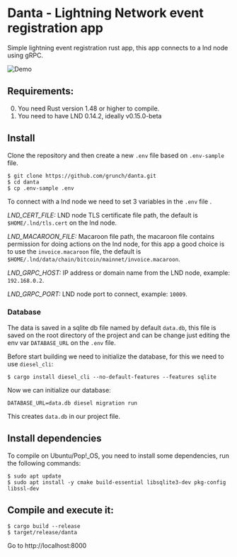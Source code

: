 # Danta - Lightning Network event registration app

Simple lightning event registration rust app, this app connects to a lnd node using gRPC.

![Demo](demo.gif)

## Requirements:

0. You need Rust version 1.48 or higher to compile.
1. You need to have LND 0.14.2, ideally v0.15.0-beta

## Install

Clone the repository and then create a new `.env` file based on `.env-sample` file.

```
$ git clone https://github.com/grunch/danta.git
$ cd danta
$ cp .env-sample .env
```

To connect with a lnd node we need to set 3 variables in the `.env` file .

_LND_CERT_FILE:_ LND node TLS certificate file path, the default is `$HOME/.lnd/tls.cert` on the lnd node.

_LND_MACAROON_FILE:_ Macaroon file path, the macaroon file contains permission for doing actions on the lnd node, for this app a good choice is to use the `invoice.macaroon` file, the default is `$HOME/.lnd/data/chain/bitcoin/mainnet/invoice.macaroon`.

_LND_GRPC_HOST:_ IP address or domain name from the LND node, example: `192.168.0.2`.

_LND_GRPC_PORT:_ LND node port to connect, example: `10009`.

### Database

The data is saved in a sqlite db file named by default `data.db`, this file is saved on the root directory of the project and can be change just editing the env var `DATABASE_URL` on the `.env` file.

Before start building we need to initialize the database, for this we need to use `diesel_cli`:

```
$ cargo install diesel_cli --no-default-features --features sqlite
```

Now we can initialize our database:

```
DATABASE_URL=data.db diesel migration run
```

This creates `data.db` in our project file.

## Install dependencies

To compile on Ubuntu/Pop!\_OS, you need to install some dependencies, run the following commands:

```
$ sudo apt update
$ sudo apt install -y cmake build-essential libsqlite3-dev pkg-config libssl-dev
```

## Compile and execute it:

```
$ cargo build --release
$ target/release/danta
```

Go to http://localhost:8000

